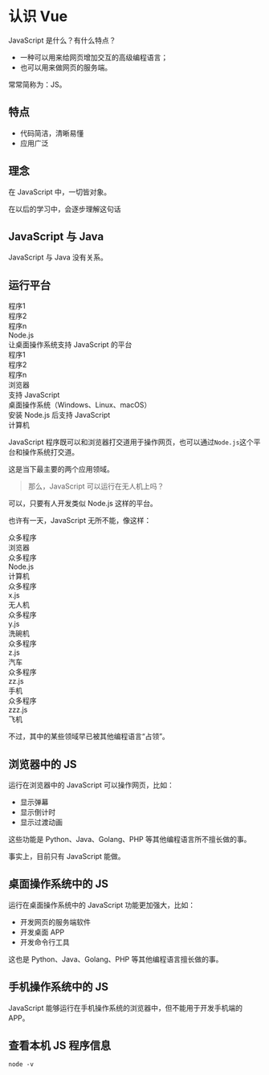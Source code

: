 # 认识 Vue

JavaScript 是什么？有什么特点？

- 一种可以用来给网页增加交互的高级编程语言；
- 也可以用来做网页的服务端。

常常简称为：JS。

## 特点

- 代码简洁，清晰易懂
- 应用广泛

## 理念

在 JavaScript 中，一切皆对象。

<div class="banner">在以后的学习中，会逐步理解这句话</div>

## JavaScript 与 Java

JavaScript 与 Java 没有关系。

## 运行平台

<div class="bg-cyan flex flex-col gap-2 pt-4">
    <div class="bg-red flex flex-row gap-2 items-end">
        <div class="flex flex-col w-3/5 gap-1">
            <div class="flex flex-row gap-4 justify-center">
                <div class="brick px-2">程序1</div>
                <div class="brick px-2">程序2</div>
                <div class="brick px-2">程序n</div>
            </div>
            <div class="bg-sky w-full text-center py-2">
                Node.js<br/>
                <span class="text-sm">让桌面操作系统支持 JavaScript 的平台</span>
            </div>
        </div>
        <div class="flex flex-col w-3/5 gap-1">
            <div class="flex flex-row gap-4 justify-center">
                <div class="brick px-2">程序1</div>
                <div class="brick px-2">程序2</div>
                <div class="brick px-2">程序n</div>
            </div>
            <div class="bg-sky w-full text-center py-2">
                浏览器<br/>
                <span class="text-sm">支持 JavaScript</span>
            </div>
        </div>
    </div>
    <div class="bg-yellow text-center py-4">
        桌面操作系统（Windows、Linux、macOS）<br/>
        <span class="text-sm">安装 Node.js 后支持 JavaScript </span>
    </div>
    <div class="bg-yellow text-center py-4">计算机</div>
</div>

JavaScript 程序既可以和浏览器打交道用于操作网页，也可以通过`Node.js`这个平台和操作系统打交道。

这是当下最主要的两个应用领域。

> 那么，JavaScript 可以运行在无人机上吗？

可以，只要有人开发类似 Node.js 这样的平台。

也许有一天，JavaScript 无所不能，像这样：

<div class="bg-cyan flex flex-col gap-2 pt-4">
    <div class="bg-red flex flex-row gap-2 items-end overflow-scroll">
        <div class="flex flex-col w-3/5 gap-1">
            <div class="flex flex-row gap-4 justify-center">
                <div class="brick px-2">众多程序</div>
            </div>
            <div class="bg-sky w-full text-center py-2">
                浏览器
            </div>
        </div>
        <div class="flex flex-col w-3/5 gap-1">
            <div class="flex flex-row gap-4 justify-center">
                <div class="brick px-2">众多程序</div>
            </div>
            <div class="bg-sky w-full text-center py-2">
                Node.js
            </div>
            <div class="bg-yellow text-center py-4">计算机</div>
        </div>
        <div class="flex flex-col w-3/5 gap-1">
            <div class="flex flex-row gap-4 justify-center">
                <div class="brick px-2">众多程序</div>
            </div>
            <div class="bg-sky w-full text-center py-2">
                x.js
            </div>
            <div class="bg-yellow text-center py-4">无人机</div>
        </div>
        <div class="flex flex-col w-3/5 gap-1">
            <div class="flex flex-row gap-4 justify-center">
                <div class="brick px-2">众多程序</div>
            </div>
            <div class="bg-sky w-full text-center py-2">
                y.js
            </div>
            <div class="bg-yellow text-center py-4">洗碗机</div>
        </div>
        <div class="flex flex-col w-3/5 gap-1">
            <div class="flex flex-row gap-4 justify-center">
                <div class="brick px-2">众多程序</div>
            </div>
            <div class="bg-sky w-full text-center py-2">
                z.js
            </div>
            <div class="bg-yellow text-center py-4">汽车</div>
        </div>
        <div class="flex flex-col w-3/5 gap-1">
            <div class="flex flex-row gap-4 justify-center">
                <div class="brick px-2">众多程序</div>
            </div>
            <div class="bg-sky w-full text-center py-2">
                zz.js
            </div>
            <div class="bg-yellow text-center py-4">手机</div>
        </div>
        <div class="flex flex-col w-3/5 gap-1">
            <div class="flex flex-row gap-4 justify-center">
                <div class="brick px-2">众多程序</div>
            </div>
            <div class="bg-sky w-full text-center py-2">
                zzz.js
            </div>
            <div class="bg-yellow text-center py-4">飞机</div>
        </div>
    </div>
</div>

不过，其中的某些领域早已被其他编程语言“占领”。

## 浏览器中的 JS

运行在浏览器中的 JavaScript 可以操作网页，比如：

- 显示弹幕
- 显示倒计时
- 显示过渡动画

这些功能是 Python、Java、Golang、PHP 等其他编程语言所不擅长做的事。

事实上，目前只有 JavaScript 能做。

## 桌面操作系统中的 JS

运行在桌面操作系统中的 JavaScript 功能更加强大，比如：

- 开发网页的服务端软件
- 开发桌面 APP
- 开发命令行工具

这也是 Python、Java、Golang、PHP 等其他编程语言擅长做的事。

## 手机操作系统中的 JS

JavaScript 能够运行在手机操作系统的浏览器中，但不能用于开发手机端的 APP。

## 查看本机 JS 程序信息

<div class="run"></div>

```shell
node -v
```
